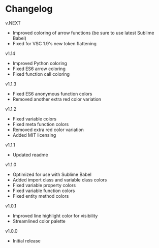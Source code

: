 # Changelog
v.NEXT
- Improved coloring of arrow functions (be sure to use latest Sublime Babel)
- Fixed for VSC 1.9's new token flattening

v1.14
- Improved Python coloring
- Fixed ES6 arrow coloring
- Fixed function call coloring

v1.1.3
- Fixed ES6 anonymous function colors
- Removed another extra red color variation

v1.1.2
- Fixed variable colors
- Fixed meta function colors
- Removed extra red color variation
- Added MIT licensing

v1.1.1
- Updated readme

v1.1.0
- Optimized for use with Sublime Babel
- Added import class and variable class colors
- Fixed variable property colors
- Fixed variable function colors
- Fixed entity method colors

v1.0.1
- Improved line highlight color for visibility
- Streamlined color palette

v1.0.0
- Initial release
